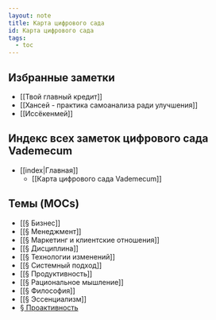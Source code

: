 ```yaml
---
layout: note
title: Карта цифрового сада
id: Карта цифрового сада
tags:
  - toc
---
```


## Избранные заметки
- [[Твой главный кредит]]
- [[Хансей - практика самоанализа ради улучшения]]
- [[Иссёкенмей]]

## Индекс всех заметок цифрового сада Vademecum
- [[index|Главная]]
	- [[Карта цифрового сада Vademecum]]



## Темы (MOCs)
- [[§ Бизнес]]
- [[§ Менеджмент]]
- [[§ Маркетинг и клиентские отношения]]
- [[§ Дисциплина]]
- [[§ Технологии изменений]]
- [[§ Системный подход]]
- [[§ Продуктивность]]
- [[§ Рациональное мышление]]
- [[§ Философия]]
- [[§ Эссенциализм]]
- [§ Проактивность](§%20Проактивность.md)
